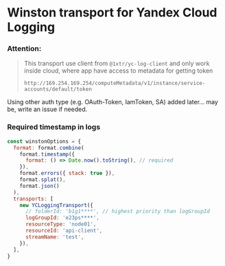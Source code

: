 # Winston transport for Yandex Cloud Logging

### Attention:
> This transport use client from `@1xtr/yc-log-client` and only work inside cloud,
> where app have access to metadata for getting token
>
> `http://169.254.169.254/computeMetadata/v1/instance/service-accounts/default/token`

Using other auth type (e.g. OAuth-Token, IamToken, SA) added later... may be, write an issue if needed.

### Required timestamp in logs

```js
const winstonOptions = {
  format: format.combine(
    format.timestamp({
      format: () => Date.now().toString(), // required
    }),
    format.errors({ stack: true }),
    format.splat(),
    format.json()
  ),
  transports: [
    new YCLoggingTransport({
      // folderId: 'b1g1****', // highest priority than logGroupId
      logGroupId: 'e23ps****',
      resourceType: 'node01',
      resourceId: 'api-client',
      streamName: 'test',
    }),
  ],
}
```

